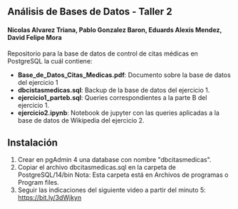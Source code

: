 ## Análisis de Bases de Datos - Taller 2
#### Nicolas Alvarez Triana, Pablo Gonzalez Baron, Eduards Alexis Mendez, David Felipe Mora
Repositorio para la base de datos de control de citas médicas en PostgreSQL la
cuál contiene:
 - **Base_de_Datos_Citas_Medicas.pdf**: Documento sobre la base de datos del ejercicio 1
 - **dbcistasmedicas.sql**: Backup de la base de datos del ejercicio 1.
 - **ejercicio1_parteb.sql**: Queries correspondientes a la parte B del ejercicio 1.
 - **ejercicio2.ipynb**: Notebook de jupyter con las queries aplicadas a la base de datos de Wikipedia del ejercicio 2.

## Instalación
 1. Crear en pgAdmin 4 una database con nombre "dbcitasmedicas".
 2. Copiar el archivo dbcitasmedicas.sql en la carpeta de PostgreSQL/14/bin
 Nota: Esta carpeta está en Archivos de programas o Program files.
 3. Seguir las indicaciones del siguiente video a partir del minuto 5: https://bit.ly/3dWjkyn
